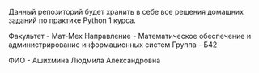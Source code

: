 Данный репозиторий будет хранить в себе все решения домашних заданий по практике Python 1 курса.

Факультет - Мат-Мех
Направление - Математическое обеспечение и администрирование информационных систем
Группа - Б42

ФИО - Ашихмина Людмила Александровна

